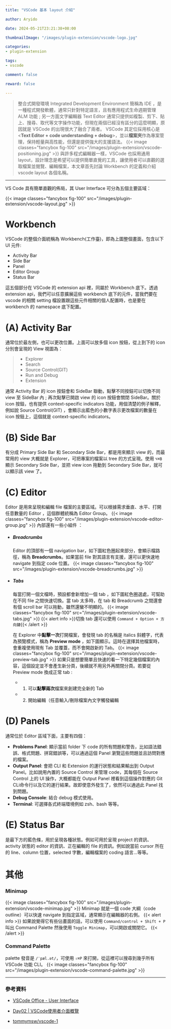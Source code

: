 ```yaml
---
title: "VSCode 基本 layout 介紹"

author: Aryido

date: 2024-05-21T23:21:38+08:00

thumbnailImage: "/images/plugin-extension/vscode-logo.jpg"

categories:
- plugin-extension

tags:
- vscode

comment: false

reward: false

---
```


<!--BODY-->
> 整合式開發環境 Integrated Development Environment 簡稱為 IDE ，是一種程式開發軟體，通常只針對特定語言，且有應用程式生命週期管理 ALM 功能 ; 另一方面文字編輯器 Text Editor 通常只提供如複製、剪下、貼上、搜尋、取代等文字操作功能，但現在兩個已經沒有區分的這麼明顯，原因就是 VSCode 的出現很大了融合了兩者。 VSCode 其定位採用核心是 <**Text Editor + code understanding + debug**>，並以**檔案夾**作為專案管理，保持輕量與高性能，但還是提供強大的支援語法。
> {{< image classes="fancybox fig-100" src="/images/plugin-extension/vscode-positioning.jpg" >}}
與許多程式編輯器一樣，VSCode 也採用通用 layout，設計理念是希望可以提供簡單直覺的工具，讓使用者可以直觀的選取檔案並閱覽、編輯檔案，本文章首先討論 Workbench 的定義和介紹 vscode layout 各個名稱。
 

<!--more-->

---

VS Code 具有簡單直觀的佈局，其 User Interface 可分為五個主要區域：

{{< image classes="fancybox fig-100" src="/images/plugin-extension/vscode-layout.jpg" >}}

# Workbench
VSCode 的整個介面統稱為 Workbench(工作臺)，即為上圖整個畫面，包含以下 UI 元件: 
- Activity Bar
- Side Bar
- Panel
- Editor Group
- Status Bar 

這五個部分在 VSCode 的 extension api 裡，同屬於 Workbench 底下。透過 extension api，我們可以任意擴展這些 workbench 底下的元件，當我們要在 vscode 的相關 setting 檔設置跟這些元件相關的個人配置時，也是要在 workbench 的 namespace 底下配置。

# (A) Activity Bar
通常位於最左側，也可以更改位置。上面可以放多個 icon 按鈕，從上到下的 icon 分別會呈現的 View 視圖為：
> - Explorer
> - Search
> - Source Control(GIT)
> - Run and Debug
> - Extension

通常 Activity Bar 的 icon 按鈕會和 SideBar 聯動，點擊不同按鈕可以切換不同 view 至 SideBar 內 ; 再次點擊已開啟 view 的 icon 按鈕會關閉 SideBar。關於 icon 按鈕，也有提供 context-specific indicators 功能，用個清楚的例子解釋，例如說 Source Control(GIT) ，會顯示出藍色的小數字表示更改檔案的數量在 icon 按鈕上，這個就是 context-specific indicators。


# (B) Side Bar
有分成 Primary Side Bar 和 Secondary Side Bar，都是用來顯示 view 的，而最常用的 view 大概就是 Explorer，可把專案的檔案以 tree 的方式呈現。使用 ```⌥⌘B``` 顯示 Secondary Side Bar，並把 view icon 拖動到 Secondary Side Bar，就可以顯示該 view 了。


# (C) Editor
Editor 是用來呈現和編輯 file 檔案的主要區域。可以根據需求垂直、水平、打開任意數量的 Editor ，這個群體統稱為 Editor Group。
{{< image classes="fancybox fig-100" src="/images/plugin-extension/vscode-editor-group.jpg" >}}
內部還有一些小組件 ： 
- ##### Breadcrumbs

    Editor 的頂部有一個 navigation bar，如下圖紅色圈起來部分，會顯示檔路徑，稱為 **Breadcrumbs**。如果當前 file 對其語言有支援，還可以更快速地 navigate 到指定 code 位置。
    {{< image classes="fancybox fig-100" src="/images/plugin-extension/vscode-breadcrumbs.jpg" >}}

- ##### Tabs
    每當打開一個文檔時，預設都會新增加一個 tab ，如下圖紅色圈選處，可幫助在不同 file 之間快速切換。當 tab 太多時，在 tab 和 Breadcrumb 之間還會有個 scroll bar 可以拖動，雖然還蠻不明顯的。
    {{< image classes="fancybox fig-100" src="/images/plugin-extension/vscode-tabs.jpg" >}}
    {{< alert info >}}切換 tab 還可以使用 `Command + Option + 方向鍵`{{< /alert >}}
    
    在 Explorer 中**點擊一次**打開檔案，會發現 tab 的名稱是 italics 斜體字，代表為預覽模式，稱為 **Preview mode** ，如下圖顯示。這時在選擇其他檔案時，會重複使用現有 Tab 並覆蓋，而不會開啟新的 Tab。
    {{< image classes="fancybox fig-100" src="/images/plugin-extension/vscode-preview-tab.jpg" >}}
    如果只是想要簡單且快速的看一下特定幾個檔案的內容，這個設定並不會產生新分頁，後續就不用另外再關閉分頁。若要從 Preview mode 換成正常 tab :
    - 1. 可以**點擊兩次**檔案來創建完全新的 Tab
    - 2. 開始編輯（任意輸入/刪除檔案內文字觸發編輯

# (D) Panels
通常位於 Editor 區域下面，主要有四個：
- **Problems Panel**: 顯示當前 folder 下 code 的所有問題和警告，比如語法錯誤、格式問題、拼寫錯誤等，可以通過這個 Panel 瀏覽這些問題並且訪問對應的檔案。
- **Output Panel**: 會把 CLI 和 Extension 的運行狀態和結果輸出到 Output Panel。比如說用內置的 Source Control 來管理 code，其每個在 Source Control 上的 UI 操作，大概都能在 Output Panel 裡看到這個操作對應的 Git CLi命令行以及它的運行結果。故即使意外發生了，依然可以通過此 Panel 找到問題。
- **Debug Console**: 結合 debug 模式使用。
- **Terminal**: 可選擇各式終端環境例如 zsh、bash 等等。

# (E) Status Bar
是最下方的藍色條，用於呈現各種狀態。例如可用於呈現 project 的資訊、 activity 狀態的 editor 的資訊、正在編輯的 file 的資訊。例如說當前 cursor 所在的 line、column 位置，selected 字數，編輯檔案的 coding 語言...等等。

# 其他
### Minimap
{{< image classes="fancybox fig-100" src="/images/plugin-extension/vscode-minimap.jpg" >}}
Minimap 就是一個 code 大綱（code outline）可以快速 navigate 到指定區域，通常顯示在編輯器的右側。
{{< alert info >}}
如果說覺得它有些佔畫面的話，可以使用 `Command/control + Shift + P` 叫出 Command Palette 然後使用 `Toggle Minimap`，可以開啟或關閉它。
{{< /alert >}}


### Command Palette
palette 發音是 ```/ˈpæl.ət/```，可使用 `⇧⌘P` 來打開，從這裡可以搜尋到幾乎所有 VSCode 功能 CLI。
{{< image classes="fancybox fig-100" src="/images/plugin-extension/vscode-command-palette.jpg" >}}


---

### 參考資料

- [VSCode Office - User Interface](https://code.visualstudio.com/docs/getstarted/userinterface)


- [Day02 | VSCode使用者介面概覽](https://ithelp.ithome.com.tw/m/users/20108634/ironman/3815)

- [tommymsw/vscode-1](https://github.com/tommymsw/vscode-1)
